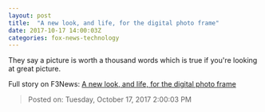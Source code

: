 ```yaml
---
layout: post
title:  "A new look, and life, for the digital photo frame"
date: 2017-10-17 14:00:03Z
categories: fox-news-technology
---
```


They say a picture is worth a thousand words which is true if you're looking at great picture.


Full story on F3News: [A new look, and life, for the digital photo frame](http://www.f3nws.com/n/zZA2u)

> Posted on: Tuesday, October 17, 2017 2:00:03 PM
